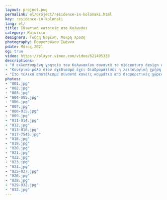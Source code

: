 ```yaml
---
layout: project.pug
permalink: el/project/residence-in-kolonaki.html
key: residence-in-kolonaki
lang: el/
title: Ιδιωτική κατοικία στο Κολωνάκι
category: Κατοικία
designers: Γκύζη Νεφέλη, Μακρή Χρυσή
photography: Ρουφοπούλου Ιωάννα
pdate: Μάιος.2021
og: true
video: https://player.vimeo.com/video/621495333
descriptions:
- "Η εκλεπτυσμένη γοητεία του Κολωνακίου συναντά το midcentury design στο τελευταίο έργο του Babatchas Design Studio. Στην καρδιά της πιο κοσμοπολίτικης γειτονιάς της Αθήνας και λίγα μέτρα μακριά από το μουσείο Κυκλαδικής τέχνης, βρίσκεται το διαμέρισμα της δεκαετίας του ’50, την ανακαίνιση του οποίου ολοκλήρωσε πρόσφατα το Babatchas Design Studio. Η αρχιτεκτονική γλώσσα και κυρίως η art deco αισθητική του κτιρίου αποτέλεσαν την έμπνευση της σχεδιαστικής ομάδας, η οποία κλήθηκε να συνδυάσει την κτιριακή εικόνα με την αγάπη των ιδιοκτητών για το midcentury design. Ιδιαίτερα αρχιτεκτονικά στοιχεία του ήδη υπάρχοντος χώρου όπως τα δρύινα πατώματα με την τεχνική του ψαροκόκαλου και τις προσεγμένες μπορντούρες, διατηρήθηκαν κατά την ανακαίνιση. Με τον ίδιο τρόπο ενσωματώθηκαν στον αρχιτεκτονικό σχεδιασμό του Babatchas Design Studio και οι εντυπωσιακές πόρτες με καΐτια που χώριζαν το χολ της εισόδου από το σαλόνι και τον παλιό χώρο του γραφείου. Στη συνέχεια χρησιμοποιήθηκαν επιλεγμένα υλικά όπως το φυσικό κουρασάνι στους τοίχους, στοιχείο που δίνει ιδιαίτερο βάθος στις ανοιχτόχρωμες επιφάνειες."
- "Κεντρικό ρόλο στον σχεδιασμό έχει διαδραματίσει η λειτουργική χρήση του χώρου καθώς το φυσικό φως ήταν περιορισμένο για τα περισσότερα δωμάτια του διαμερίσματος. Για να εξυπηρετηθούν οι ανάγκες μίας πολυμελούς οικογένειας αλλά και για να αναδειχθεί η δυνατότητα λειτουργίας του διαμερίσματος και σαν prime Airbnb, προέκυψε η ανάγκη εκμετάλλευσης του φυσικού φωτός στο έπακρο και ειδικά στους χώρους διάδρασης. Έτσι οι χώροι ύπνου και τα λουτρά τοποθετήθηκαν στα πιο σκοτεινά σημεία του σπιτιού ενώ εσωτερικοί φεγγίτες αξιοποιήθηκαν ώστε να διοχετεύεται το φυσικό φως σε όλους τους χώρους. Τέλος, κρυμμένοι αποθηκευτικοί χώροι και κρυφά περάσματα όπως walk through ντουλάπες με ψάθα που οδηγούν σε ένα «μυστικό» μπάνιο συνθέτουν σε συνδυασμό με τον αρχιτεκτονικό φωτισμό μια μυστηριακή, θεατρική ατμόσφαιρα. Στην επιλογή των επίπλων και των σχεδιαστικών αντικειμένων για το χώρο, κεντρική πυξίδα αποτέλεσε η λατρεία των ιδιοκτητών για τα κλασικά 50ς κομμάτια."
- "Στο τελικό αποτέλεσμα συναντά κανείς κομμάτια από διαφορετικές χώρες: το κλασικό τραπέζι της Eero Saarinen από μάρμαρο Arabesquato συνδυάστηκε με αυθεντικές καρέκλες Henry W. Klein από παλαιοπωλείο της Ολλανδίας. Το έπιπλο της τηλεόρασης είναι κατασκευασμένο από Πορτογάλο τεχνίτη και πρόκειται για πιστή αναπαραγωγή από 60ς design. Τέλος, η  κουζίνα σχεδιάστηκε σε κονστρουβιστική αισθητική γραμμή ώστε να ταιριάζει με τον ενιαίο χώρο σαλονιού - τραπεζαρίας. Υλικά όπως το ηφαιστειακό μάρμαρο, το ξύλο δρυ, οι μαύρες λαμαρίνες, οι βιεννέζικες ψάθες και τα τσαλακωμένα λινά Yutes σε συνδυασμό με επιλεγμένα έργα τέχνης και κεραμικά γλυπτά ολοκληρώνουν το άρτιο αισθητικό αποτέλεσμα."
photos:
- "001.jpg"
- "002.jpg"
- "003.jpg"
- "004-005.jpg"
- "006.jpg"
- "007.jpg"
- "008-015.jpg"
- "009.jpg"
- "011-014.jpg"
- "012.jpg"
- "013-016.jpg"
- "017-7545.jpg"
- "018.jpg"
- "019.jpg"
- "020.jpg"
- "021.jpg"
- "022.jpg"
- "023.jpg"
- "024.jpg"
- "025-027.jpg"
- "026.jpg"
- "028.jpg"
- "029-032.jpg"
- "032.jpg"
---
```

